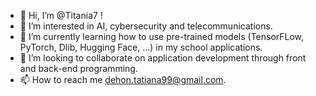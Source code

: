 - 👋 Hi, I’m @Titania7 !
- 👀 I’m interested in AI, cybersecurity and telecommunications.
- 🌱 I’m currently learning how to use pre-trained models (TensorFLow, PyTorch, Dlib, Hugging Face, ...) in my school applications.
- 💞️ I’m looking to collaborate on application development through front and back-end programming.
- 📫 How to reach me dehon.tatiana99@gmail.com.

<!---
Titania7/Titania7 is a ✨ special ✨ repository because its `README.md` (this file) appears on your GitHub profile.
You can click the Preview link to take a look at your changes.
--->
